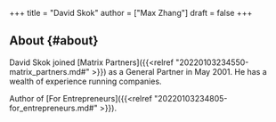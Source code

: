 +++
title = "David Skok"
author = ["Max Zhang"]
draft = false
+++

## About {#about}

David Skok joined [Matrix Partners]({{<relref "20220103234550-matrix_partners.md#" >}}) as a General Partner in May 2001. He has a
wealth of experience running companies.

Author of [For Entrepreneurs]({{<relref "20220103234805-for_entrepreneurs.md#" >}}).